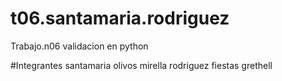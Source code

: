 # t06.santamaria.rodriguez
Trabajo.n06 validacion en python

#Integrantes
santamaria olivos mirella
rodriguez fiestas grethell
